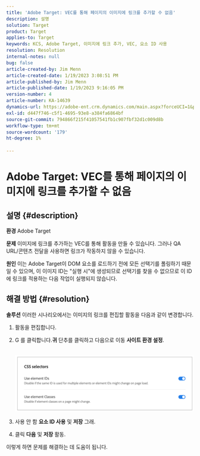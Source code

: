 ```yaml
---
title: 'Adobe Target: VEC를 통해 페이지의 이미지에 링크를 추가할 수 없음'
description: 설명
solution: Target
product: Target
applies-to: Target
keywords: KCS, Adobe Target, 이미지에 링크 추가, VEC, 요소 ID 사용
resolution: Resolution
internal-notes: null
bug: false
article-created-by: Jim Menn
article-created-date: 1/19/2023 3:08:51 PM
article-published-by: Jim Menn
article-published-date: 1/19/2023 9:16:05 PM
version-number: 4
article-number: KA-14639
dynamics-url: https://adobe-ent.crm.dynamics.com/main.aspx?forceUCI=1&pagetype=entityrecord&etn=knowledgearticle&id=7834022c-0b98-ed11-aad1-6045bd0065f9
exl-id: d447f746-c5f1-4695-93e8-a384fa6864bf
source-git-commit: 794866f215f41057541fb1c907fbf32d1c009d8b
workflow-type: tm+mt
source-wordcount: '179'
ht-degree: 1%

---
```


# Adobe Target: VEC를 통해 페이지의 이미지에 링크를 추가할 수 없음

## 설명 {#description}


<b>환경</b>
Adobe Target

<b>문제</b>
이미지에 링크를 추가하는 VEC를 통해 활동을 만들 수 있습니다.
그러나 QA URL/콘텐츠 전달을 사용하면 링크가 작동하지 않을 수 있습니다.

<b>원인</b>
이는 Adobe Target이 DOM 요소를 로드하기 전에 모든 선택기를 폴링하기 때문일 수 있으며, 이 이미지 ID는 &quot;실행 시&quot;에 생성되므로 선택기를 찾을 수 없으므로 이 ID에 링크를 적용하는 다음 작업이 실행되지 않습니다.


## 해결 방법 {#resolution}


<b>솔루션</b>
이러한 시나리오에서는 이미지의 링크를 편집할 활동을 다음과 같이 변경합니다.

1. 활동을 편집합니다.
2. G 를 클릭합니다.<b>귀</b> 단추를 클릭하고 다음으로 이동 <b>사이트 환경 설정</b>.

       ![](assets/0154a0e2-0b98-ed11-aad1-6045bd0065f9.png)






































3. 사용 안 함 <b>요소 ID 사용</b> 및 <b>저장</b> 그래.
4. 클릭 <b>다음</b> 및 <b>저장</b> 활동.


이렇게 하면 문제를 해결하는 데 도움이 됩니다.
